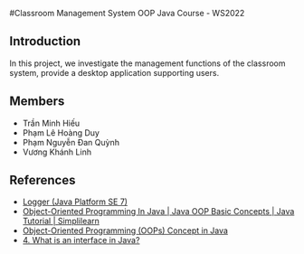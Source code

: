 #Classroom Management System 
OOP Java Course - WS2022

## Introduction
In this project, we investigate the management functions of the classroom system, provide a desktop application supporting users.

## Members 
- Trần Minh Hiếu 
- Phạm Lê Hoàng Duy 
- Phạm Nguyễn Đan Quỳnh 
- Vương Khánh Linh 

## References 
- [Logger (Java Platform SE 7)](https://docs.oracle.com/javase/7/docs/api/java/util/logging/Logger.html)
- [Object-Oriented Programming In Java | Java OOP Basic Concepts | Java Tutorial | Simplilearn](https://www.youtube.com/watch?v=6T_HgnjoYwM)
- [Object-Oriented Programming (OOPs) Concept in Java](https://www.geeksforgeeks.org/object-oriented-programming-oops-concept-in-java/)
- [4.	What is an interface in Java?](https://stackoverflow.com/questions/1321122/what-is-an-interface-in-java)